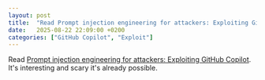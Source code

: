 ```yaml
---
layout: post
title:  "Read Prompt injection engineering for attackers: Exploiting GitHub Copilot"
date:   2025-08-22 22:09:00 +0200
categories: ["GitHub Copilot", "Exploit"]
---
```

Read [Prompt injection engineering for attackers: Exploiting GitHub Copilot](https://blog.trailofbits.com/2025/08/06/prompt-injection-engineering-for-attackers-exploiting-github-copilot/). It's interesting and scary it's already possible.

